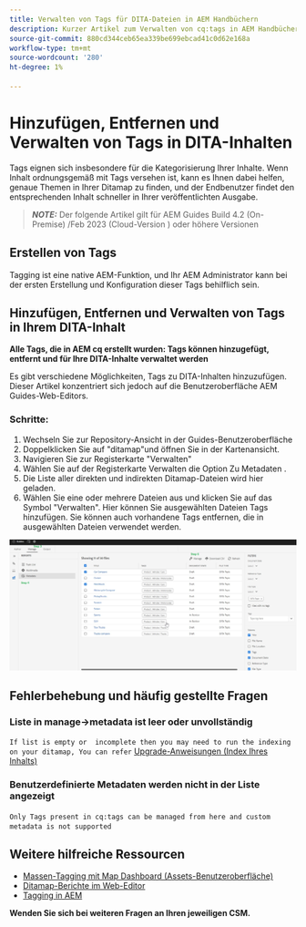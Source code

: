```yaml
---
title: Verwalten von Tags für DITA-Dateien in AEM Handbüchern
description: Kurzer Artikel zum Verwalten von cq:tags in AEM Handbüchern
source-git-commit: 880cd344ceb65ea339be699ebcad41c0d62e168a
workflow-type: tm+mt
source-wordcount: '280'
ht-degree: 1%

---
```


# Hinzufügen, Entfernen und Verwalten von Tags in DITA-Inhalten

Tags eignen sich insbesondere für die Kategorisierung Ihrer Inhalte. Wenn Inhalt ordnungsgemäß mit Tags versehen ist, kann es Ihnen dabei helfen, genaue Themen in Ihrer Ditamap zu finden, und der Endbenutzer findet den entsprechenden Inhalt schneller in Ihrer veröffentlichten Ausgabe.

> **_NOTE:_**  Der folgende Artikel gilt für AEM Guides Build 4.2 (On-Premise) /Feb 2023 (Cloud-Version ) oder höhere Versionen


## Erstellen von Tags

Tagging ist eine native AEM-Funktion, und Ihr AEM Administrator kann bei der ersten Erstellung und Konfiguration dieser Tags behilflich sein.


## Hinzufügen, Entfernen und Verwalten von Tags in Ihrem DITA-Inhalt

**Alle Tags, die in AEM cq erstellt wurden: Tags können hinzugefügt, entfernt und für Ihre DITA-Inhalte verwaltet werden**

Es gibt verschiedene Möglichkeiten, Tags zu DITA-Inhalten hinzuzufügen. Dieser Artikel konzentriert sich jedoch auf die Benutzeroberfläche AEM Guides-Web-Editors.

### Schritte:

1. Wechseln Sie zur Repository-Ansicht in der Guides-Benutzeroberfläche
2. Doppelklicken Sie auf &quot;ditamap&quot;und öffnen Sie in der Kartenansicht.
3. Navigieren Sie zur Registerkarte &quot;Verwalten&quot;
4. Wählen Sie auf der Registerkarte Verwalten die Option Zu Metadaten .
5. Die Liste aller direkten und indirekten Ditamap-Dateien wird hier geladen.
6. Wählen Sie eine oder mehrere Dateien aus und klicken Sie auf das Symbol &quot;Verwalten&quot;. Hier können Sie ausgewählten Dateien Tags hinzufügen.
Sie können auch vorhandene Tags entfernen, die in ausgewählten Dateien verwendet werden.

<img title="Verwalten von Tags in AEM Handbüchern " alt="Verwalten von Tags in DITA " src="ManageTags.jpg">

## Fehlerbehebung und häufig gestellte Fragen

### Liste in manage->metadata ist leer oder unvollständig

`If list is empty or  incomplete then you may need to run the indexing on your ditamap, You can refer` [Upgrade-Anweisungen (Index Ihres Inhalts)](https://experienceleague.adobe.com/docs/experience-manager-guides-learn/tutorials/install-guide/on-prem-ig/download-install-upgrade-aemg/upgrade-xml-documentation.html?lang=en#steps-to-index-the-existing-content-to-use-the-new-find-and-replace%3A)

### Benutzerdefinierte Metadaten werden nicht in der Liste angezeigt

`Only Tags present in cq:tags can be managed from here and custom metadata is not supported`




## Weitere hilfreiche Ressourcen

- [Massen-Tagging mit Map Dashboard (Assets-Benutzeroberfläche)](https://experienceleague.adobe.com/docs/experience-manager-guides-learn/tutorials/user-guide/manaege-metadata/map-editor-bulk-tagging.html?lang=en)
- [Ditamap-Berichte im Web-Editor](https://experienceleague.adobe.com/docs/experience-manager-guides-learn/tutorials/user-guide/reports-aem-guide/reports-web-editor.html?lang=en)
- [Tagging in AEM](https://experienceleague.adobe.com/docs/experience-manager-learn/assets/configuring/tagging.html?lang=en)


**Wenden Sie sich bei weiteren Fragen an Ihren jeweiligen CSM.**
